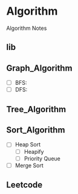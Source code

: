 # Algorithm
Algorithm Notes

## lib

## Graph_Algorithm

- [ ] BFS:
- [ ] DFS:

## Tree_Algorithm

## Sort_Algorithm

- [ ] Heap Sort
  - [ ] Heapify
  - [ ] Priority Queue

- [ ] Merge Sort

## Leetcode
